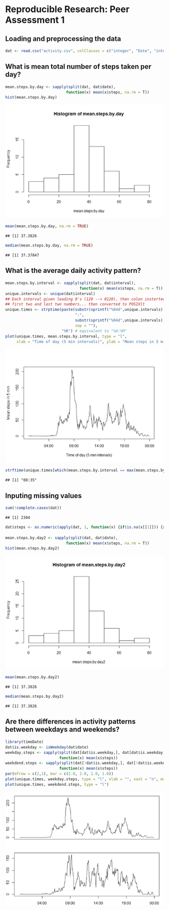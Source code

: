 # Reproducible Research: Peer Assessment 1


## Loading and preprocessing the data

```r
dat <- read.csv("activity.csv", colClasses = c("integer", "Date", "integer"))
```


## What is mean total number of steps taken per day?

```r
mean.steps.by.day <- sapply(split(dat, dat$date),
                           function(x) mean(x$steps, na.rm = T))
hist(mean.steps.by.day)
```

![](PA1_template_files/figure-html/unnamed-chunk-2-1.png) 

```r
mean(mean.steps.by.day, na.rm = TRUE)
```

```
## [1] 37.3826
```

```r
median(mean.steps.by.day, na.rm = TRUE)
```

```
## [1] 37.37847
```

## What is the average daily activity pattern?

```r
mean.steps.by.interval <- sapply(split(dat, dat$interval),
                                 function(x) mean(x$steps, na.rm = T))
unique.intervals <- unique(dat$interval)
## Each interval given leading 0's (120 --> 0120), then colon insterted between
## first two and last two numbers... then converted to POSIXlt
unique.times <- strptime(paste(substr(sprintf("%04d",unique.intervals),1,2),
                               ":",
                               substr(sprintf("%04d",unique.intervals),3,4),
                               sep = ""),
                         "%R") # equivalent to "%H:%M"
plot(unique.times, mean.steps.by.interval, type = "l",
     xlab = "Time of day (5 min intervals)", ylab = "Mean steps in 5 min")
```

![](PA1_template_files/figure-html/unnamed-chunk-3-1.png) 

```r
strftime(unique.times[which(mean.steps.by.interval == max(mean.steps.by.interval))], "%R")
```

```
## [1] "08:35"
```

## Inputing missing values

```r
sum(!complete.cases(dat))
```

```
## [1] 2304
```

```r
dat$steps <- as.numeric(apply(dat, 1, function(x) {if(is.na(x[[1]])) {x[[1]] <- mean.steps.by.interval[which(unique.intervals == as.integer(x[[3]]))]}; x[[1]]}))

mean.steps.by.day2 <- sapply(split(dat, dat$date),
                           function(x) mean(x$steps, na.rm = T))
hist(mean.steps.by.day2)
```

![](PA1_template_files/figure-html/unnamed-chunk-4-1.png) 

```r
mean(mean.steps.by.day2)
```

```
## [1] 37.3826
```

```r
median(mean.steps.by.day2)
```

```
## [1] 37.3826
```


## Are there differences in activity patterns between weekdays and weekends?

```r
library(timeDate)
dat$is.weekday <- isWeekday(dat$date)
weekday.steps <- sapply(split(dat[dat$is.weekday,], dat[dat$is.weekday,]$interval), 
                        function(x) mean(x$steps))
weekdend.steps <- sapply(split(dat[!dat$is.weekday,], dat[!dat$is.weekday,]$interval), 
                        function(x) mean(x$steps))
par(mfrow = c(2,1), mar = c(2.0, 2.0, 1.0, 1.0))
plot(unique.times, weekday.steps, type = "l", xlab = "", xaxt = "n", mar = c(0.0, 2.0, 1.0, 1.0))
plot(unique.times, weekdend.steps, type = "l")
```

![](PA1_template_files/figure-html/unnamed-chunk-5-1.png) 


